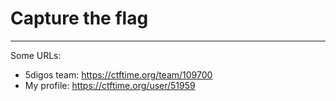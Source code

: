# Capture the flag
___

Some URLs:
* 5digos team: https://ctftime.org/team/109700
* My profile: https://ctftime.org/user/51959
